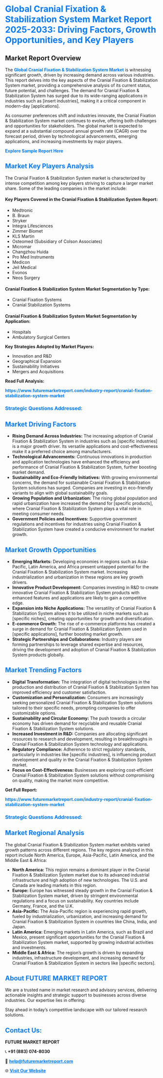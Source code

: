 <h1 style="color: #007BFF;">Global Cranial Fixation & Stabilization System Market Report 2025-2033: Driving Factors, Growth Opportunities, and Key Players</h1>

<section id="overview">
<h2>Market Report Overview</h2>
<p>The <a href="https://www.futuremarketreport.com/industry-report/cranial-fixation-stabilization-system-market" style="color: #007BFF; text-decoration: none;"><strong>Global Cranial Fixation & Stabilization System Market</strong></a> is witnessing significant growth, driven by increasing demand across various industries. This report delves into the key aspects of the Cranial Fixation & Stabilization System market, providing a comprehensive analysis of its current status, future potential, and challenges. The demand for Cranial Fixation & Stabilization System has surged due to its wide-ranging applications in industries such as [insert industries], making it a critical component in modern-day [applications].</p>
<p>As consumer preferences shift and industries innovate, the Cranial Fixation & Stabilization System market continues to evolve, offering both challenges and opportunities for stakeholders. The global market is expected to expand at a substantial compound annual growth rate (CAGR) over the forecast period, driven by technological advancements, emerging applications, and increasing investments by major players.</p>
</section>

<section id="overview">
<p><a href="https://www.futuremarketreport.com/request-sample/reportId=91817" style="color: #007BFF; text-decoration: none;"><strong>Explore Sample Report Here</strong></a></p>
</section>

<section id="key-players">
<h2 style="color: #007BFF;">Market Key Players Analysis</h2>
<p>The Cranial Fixation & Stabilization System market is characterized by intense competition among key players striving to capture a larger market share. Some of the leading companies in the market include:</p>
<h4>Key Players Covered in the Cranial Fixation & Stabilization System Report:</h4>
<ul><li>Medtronic</li><li>B. Braun</li><li>Stryker</li><li>Integra Lifesciences</li><li>Zimmer Biomet</li><li>KLS Martin</li><li>Osteomed (Subsidiary of Colson Associates)</li><li>Micromar</li><li>Changzhou Huida</li><li>Pro Med Instruments</li><li>Medicon</li><li>Jeil Medical</li><li>Evonos</li><li>Neos Surgery</li></ul>
<h4>Cranial Fixation & Stabilization System Market Segmentation by Type:</h4>
<ul><li>Cranial Fixation Systems</li><li>Cranial Stabilization Systems</li></ul>

<h4>Cranial Fixation & Stabilization System Market Segmentation by Application:</h4>
<ul><li>Hospitals</li><li>Ambulatory Surgical Centers</li></ul>
<p><strong>Key Strategies Adopted by Market Players:</strong></p>
<ul>
<li>Innovation and R&D</li>
<li>Geographical Expansion</li>
<li>Sustainability Initiatives</li>
<li>Mergers and Acquisitions</li>
</ul>
</section>

<section>
<p><strong>Read Full Analysis: </strong></p><a href="https://www.futuremarketreport.com/industry-report/cranial-fixation-stabilization-system-market" style="color: #007BFF; text-decoration: none;"><strong>https://www.futuremarketreport.com/industry-report/cranial-fixation-stabilization-system-market</strong></a>
<h3 style="color: #007BFF;">Strategic Questions Addressed:</h3>
</section>

<section id="driving-factors">
<h2 style="color: #007BFF;">Market Driving Factors</h2>
<ul>
<li><strong>Rising Demand Across Industries:</strong> The increasing adoption of Cranial Fixation & Stabilization System in industries such as [specific industries] is a major growth driver. Its versatile applications and cost-effectiveness make it a preferred choice among manufacturers.</li>
<li><strong>Technological Advancements:</strong> Continuous innovations in production and application technologies have enhanced the efficiency and performance of Cranial Fixation & Stabilization System, further boosting market demand.</li>
<li><strong>Sustainability and Eco-Friendly Initiatives:</strong> With growing environmental concerns, the demand for sustainable Cranial Fixation & Stabilization System solutions has surged. Companies are investing in eco-friendly variants to align with global sustainability goals.</li>
<li><strong>Growing Population and Urbanization:</strong> The rising global population and rapid urbanization have increased the demand for [specific products], where Cranial Fixation & Stabilization System plays a vital role in meeting consumer needs.</li>
<li><strong>Government Policies and Incentives:</strong> Supportive government regulations and incentives for industries using Cranial Fixation & Stabilization System have created a conducive environment for market growth.</li>
</ul>
</section>

<section id="growth-opportunities">
<h2 style="color: #007BFF;">Market Growth Opportunities</h2>
<ul>
<li><strong>Emerging Markets:</strong> Developing economies in regions such as Asia-Pacific, Latin America, and Africa present untapped potential for the Cranial Fixation & Stabilization System market. Increasing industrialization and urbanization in these regions are key growth drivers.</li>
<li><strong>Innovative Product Development:</strong> Companies investing in R&D to create innovative Cranial Fixation & Stabilization System products with enhanced features and applications are likely to gain a competitive edge.</li>
<li><strong>Expansion into Niche Applications:</strong> The versatility of Cranial Fixation & Stabilization System allows it to be utilized in niche markets such as [specific niches], creating opportunities for growth and diversification.</li>
<li><strong>E-commerce Growth:</strong> The rise of e-commerce platforms has created a surge in demand for Cranial Fixation & Stabilization System used in [specific applications], further boosting market growth.</li>
<li><strong>Strategic Partnerships and Collaborations:</strong> Industry players are forming partnerships to leverage shared expertise and resources, driving the development and adoption of Cranial Fixation & Stabilization System products globally.</li>
</ul>
</section>

<section id="trending-factors">
<h2 style="color: #007BFF;">Market Trending Factors</h2>
<ul>
<li><strong>Digital Transformation:</strong> The integration of digital technologies in the production and distribution of Cranial Fixation & Stabilization System has improved efficiency and customer satisfaction.</li>
<li><strong>Customization and Personalization:</strong> Consumers are increasingly seeking personalized Cranial Fixation & Stabilization System solutions tailored to their specific needs, prompting companies to offer customizable options.</li>
<li><strong>Sustainability and Circular Economy:</strong> The push towards a circular economy has driven demand for recyclable and reusable Cranial Fixation & Stabilization System solutions.</li>
<li><strong>Increased Investment in R&D:</strong> Companies are allocating significant resources to research and development, resulting in breakthroughs in Cranial Fixation & Stabilization System technology and applications.</li>
<li><strong>Regulatory Compliance:</strong> Adherence to strict regulatory standards, particularly in industries like [specific industries], is influencing product development and quality in the Cranial Fixation & Stabilization System market.</li>
<li><strong>Focus on Cost-Effectiveness:</strong> Businesses are exploring cost-efficient Cranial Fixation & Stabilization System solutions without compromising on quality, making the market more competitive.</li>
</ul>
</section>

<section>
<p><strong>Get Full Report: </strong></p><a href="https://www.futuremarketreport.com/industry-report/cranial-fixation-stabilization-system-market" style="color: #007BFF; text-decoration: none;"><strong>https://www.futuremarketreport.com/industry-report/cranial-fixation-stabilization-system-market</strong></a>
<h3 style="color: #007BFF;">Strategic Questions Addressed:</h3>
</section>


<section id="regional-analysis">
<h2 style="color: #007BFF;">Market Regional Analysis</h2>
<p>The global Cranial Fixation & Stabilization System market exhibits varied growth patterns across different regions. The key regions analyzed in this report include North America, Europe, Asia-Pacific, Latin America, and the Middle East & Africa:</p>
<ul>
<li><strong>North America:</strong> This region remains a dominant player in the Cranial Fixation & Stabilization System market due to its advanced industrial infrastructure and high adoption of new technologies. The U.S. and Canada are leading markets in this region.</li>
<li><strong>Europe:</strong> Europe has witnessed steady growth in the Cranial Fixation & Stabilization System market, driven by stringent environmental regulations and a focus on sustainability. Key countries include Germany, France, and the U.K.</li>
<li><strong>Asia-Pacific:</strong> The Asia-Pacific region is experiencing rapid growth, fueled by industrialization, urbanization, and increasing demand for Cranial Fixation & Stabilization System in countries like China, India, and Japan.</li>
<li><strong>Latin America:</strong> Emerging markets in Latin America, such as Brazil and Mexico, present significant opportunities for the Cranial Fixation & Stabilization System market, supported by growing industrial activities and investments.</li>
<li><strong>Middle East & Africa:</strong> The region’s growth is driven by expanding industries, infrastructure development, and increasing demand for Cranial Fixation & Stabilization System in sectors like [specific sectors].</li>
</ul>
</section>

<footer>
<h2 style="color: #007BFF;">About FUTURE MARKET REPORT</h2>
<p>We are a trusted name in market research and advisory services, delivering actionable insights and strategic support to businesses across diverse industries. Our expertise lies in offering:</p>

<p>Stay ahead in today’s competitive landscape with our tailored research solutions.</p>

<h2 style="color: #007BFF;">Contact Us:</h2>
<p><strong>FUTURE MARKET REPORT</strong></p>
<p>📞 <strong>+91 (883) 074-8030</strong></p>
<p>📧 <strong><a href="mailto:help@futuremarketreport.com" style="color: #007BFF;">help@futuremarketreport.com</a></strong></p>
<p>🌐 <strong><a href="https://www.futuremarketreport.com/" style="color: #007BFF;">Visit Our Website</a></strong></p>
</footer>